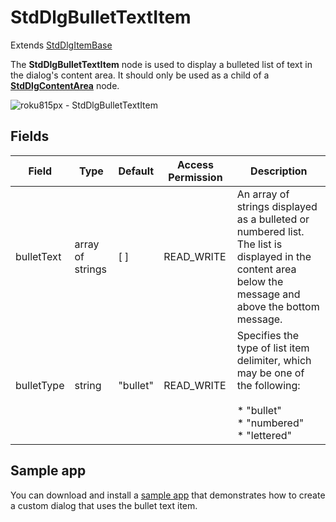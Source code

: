 StdDlgBulletTextItem
====================

Extends [StdDlgItemBase](/docs/references/scenegraph/standard-dialog-framework-nodes/std-dlg-item-base.md "**StdDlgItemBase**")

The **StdDlgBulletTextItem** node is used to display a bulleted list of text in the dialog's content area. It should only be used as a child of a [**StdDlgContentArea**](/docs/references/scenegraph/standard-dialog-framework-nodes/std-dlg-content-area.md) node.

![roku815px - StdDlgBulletTextItem](https://image.roku.com/ZHZscHItMTc2/StdDlgBulletTextItem-v2.jpg)

Fields
------

| Field | Type | Default | Access Permission | Description |
| --- | --- | --- | --- | --- |
| bulletText | array of strings | \[ \] | READ\_WRITE | An array of strings displayed as a bulleted or numbered list. The list is displayed in the content area below the message and above the bottom message. |
| bulletType | string | "bullet" | READ\_WRITE | Specifies the type of list item delimiter, which may be one of the following:  <br><br>*   "bullet"<br>*   "numbered"<br>*   "lettered" |

Sample app
----------

You can download and install a [sample app](https://github.com/rokudev/standard-dialog-framework) that demonstrates how to create a custom dialog that uses the bullet text item.